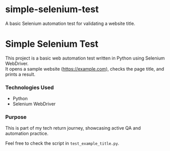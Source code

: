 # simple-selenium-test
A basic Selenium automation test for validating a website title.
# Simple Selenium Test

This project is a basic web automation test written in Python using Selenium WebDriver.  
It opens a sample website (https://example.com), checks the page title, and prints a result.

### Technologies Used
- Python
- Selenium WebDriver

### Purpose
This is part of my tech return journey, showcasing active QA and automation practice.

Feel free to check the script in `test_example_title.py`.
